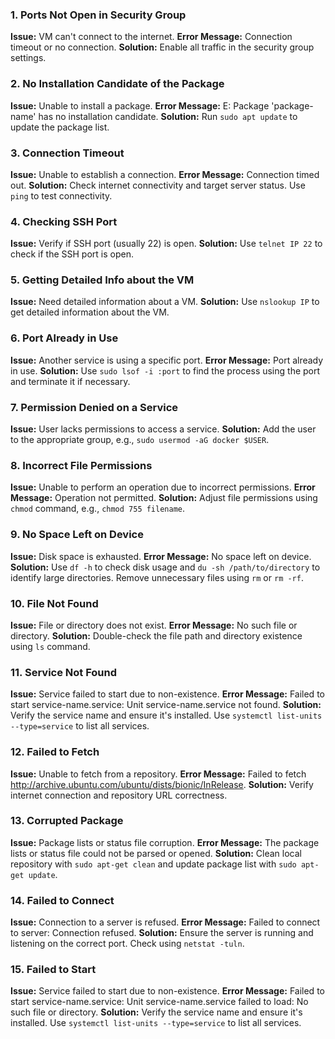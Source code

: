 ### 1. Ports Not Open in Security Group
**Issue:** VM can't connect to the internet.
**Error Message:** Connection timeout or no connection.
**Solution:** Enable all traffic in the security group settings.

### 2. No Installation Candidate of the Package
**Issue:** Unable to install a package.
**Error Message:** E: Package 'package-name' has no installation candidate.
**Solution:** Run `sudo apt update` to update the package list.

### 3. Connection Timeout
**Issue:** Unable to establish a connection.
**Error Message:** Connection timed out.
**Solution:** Check internet connectivity and target server status. Use `ping` to test connectivity.

### 4. Checking SSH Port
**Issue:** Verify if SSH port (usually 22) is open.
**Solution:** Use `telnet IP 22` to check if the SSH port is open.

### 5. Getting Detailed Info about the VM
**Issue:** Need detailed information about a VM.
**Solution:** Use `nslookup IP` to get detailed information about the VM.

### 6. Port Already in Use
**Issue:** Another service is using a specific port.
**Error Message:** Port already in use.
**Solution:** Use `sudo lsof -i :port` to find the process using the port and terminate it if necessary.

### 7. Permission Denied on a Service
**Issue:** User lacks permissions to access a service.
**Solution:** Add the user to the appropriate group, e.g., `sudo usermod -aG docker $USER`.

### 8. Incorrect File Permissions
**Issue:** Unable to perform an operation due to incorrect permissions.
**Error Message:** Operation not permitted.
**Solution:** Adjust file permissions using `chmod` command, e.g., `chmod 755 filename`.

### 9. No Space Left on Device
**Issue:** Disk space is exhausted.
**Error Message:** No space left on device.
**Solution:** Use `df -h` to check disk usage and `du -sh /path/to/directory` to identify large directories. Remove unnecessary files using `rm` or `rm -rf`.

### 10. File Not Found
**Issue:** File or directory does not exist.
**Error Message:** No such file or directory.
**Solution:** Double-check the file path and directory existence using `ls` command.

### 11. Service Not Found
**Issue:** Service failed to start due to non-existence.
**Error Message:** Failed to start service-name.service: Unit service-name.service not found.
**Solution:** Verify the service name and ensure it's installed. Use `systemctl list-units --type=service` to list all services.

### 12. Failed to Fetch
**Issue:** Unable to fetch from a repository.
**Error Message:** Failed to fetch http://archive.ubuntu.com/ubuntu/dists/bionic/InRelease.
**Solution:** Verify internet connection and repository URL correctness.

### 13. Corrupted Package
**Issue:** Package lists or status file corruption.
**Error Message:** The package lists or status file could not be parsed or opened.
**Solution:** Clean local repository with `sudo apt-get clean` and update package list with `sudo apt-get update`.

### 14. Failed to Connect
**Issue:** Connection to a server is refused.
**Error Message:** Failed to connect to server: Connection refused.
**Solution:** Ensure the server is running and listening on the correct port. Check using `netstat -tuln`.

### 15. Failed to Start
**Issue:** Service failed to start due to non-existence.
**Error Message:** Failed to start service-name.service: Unit service-name.service failed to load: No such file or directory.
**Solution:** Verify the service name and ensure it's installed. Use `systemctl list-units --type=service` to list all services.

